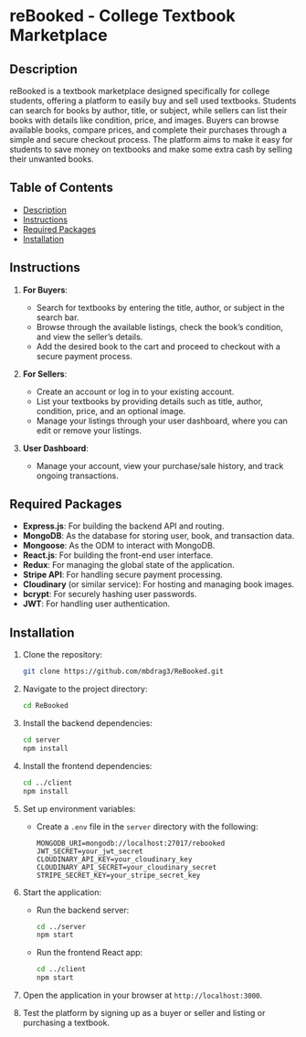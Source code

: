 # reBooked - College Textbook Marketplace

## Description

reBooked is a textbook marketplace designed specifically for college students, offering a platform to easily buy and sell used textbooks. Students can search for books by author, title, or subject, while sellers can list their books with details like condition, price, and images. Buyers can browse available books, compare prices, and complete their purchases through a simple and secure checkout process. The platform aims to make it easy for students to save money on textbooks and make some extra cash by selling their unwanted books.

## Table of Contents

- [Description](#description)
- [Instructions](#instructions)
- [Required Packages](#required-packages)
- [Installation](#installation)

## Instructions

1. **For Buyers**:
    - Search for textbooks by entering the title, author, or subject in the search bar.
    - Browse through the available listings, check the book’s condition, and view the seller’s details.
    - Add the desired book to the cart and proceed to checkout with a secure payment process.

2. **For Sellers**:
    - Create an account or log in to your existing account.
    - List your textbooks by providing details such as title, author, condition, price, and an optional image.
    - Manage your listings through your user dashboard, where you can edit or remove your listings.

3. **User Dashboard**:
    - Manage your account, view your purchase/sale history, and track ongoing transactions.

## Required Packages

- **Express.js**: For building the backend API and routing.
- **MongoDB**: As the database for storing user, book, and transaction data.
- **Mongoose**: As the ODM to interact with MongoDB.
- **React.js**: For building the front-end user interface.
- **Redux**: For managing the global state of the application.
- **Stripe API**: For handling secure payment processing.
- **Cloudinary** (or similar service): For hosting and managing book images.
- **bcrypt**: For securely hashing user passwords.
- **JWT**: For handling user authentication.

## Installation

1. Clone the repository:
    ```bash
    git clone https://github.com/mbdrag3/ReBooked.git
    ```

2. Navigate to the project directory:
    ```bash
    cd ReBooked
    ```

3. Install the backend dependencies:
    ```bash
    cd server
    npm install
    ```

4. Install the frontend dependencies:
    ```bash
    cd ../client
    npm install
    ```

5. Set up environment variables:
    - Create a `.env` file in the `server` directory with the following:
      ```env
      MONGODB_URI=mongodb://localhost:27017/rebooked
      JWT_SECRET=your_jwt_secret
      CLOUDINARY_API_KEY=your_cloudinary_key
      CLOUDINARY_API_SECRET=your_cloudinary_secret
      STRIPE_SECRET_KEY=your_stripe_secret_key
      ```

6. Start the application:
    - Run the backend server:
      ```bash
      cd ../server
      npm start
      ```
    - Run the frontend React app:
      ```bash
      cd ../client
      npm start
      ```

7. Open the application in your browser at `http://localhost:3000`.

8. Test the platform by signing up as a buyer or seller and listing or purchasing a textbook.

